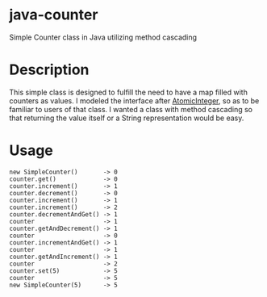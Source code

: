 # java-counter
Simple Counter class in Java utilizing method cascading

# Description  
This simple class is designed to fulfill the need to have a
map filled with counters as values.
I modeled the interface after [AtomicInteger](https://goo.gl/JMdEsZ),
so as to be familiar to users of that class.
I wanted a class with method cascading so that returning the value
itself or a String representation would be easy.

# Usage  

```
new SimpleCounter()       -> 0  
counter.get()             -> 0  
counter.increment()       -> 1  
counter.decrement()       -> 0  
counter.increment()       -> 1  
counter.increment()       -> 2  
counter.decrementAndGet() -> 1  
counter                   -> 1  
counter.getAndDecrement() -> 1  
counter                   -> 0  
counter.incrementAndGet() -> 1 
counter                   -> 1  
counter.getAndIncrement() -> 1  
counter                   -> 2  
counter.set(5)            -> 5  
counter                   -> 5  
new SimpleCounter(5)      -> 5
```


